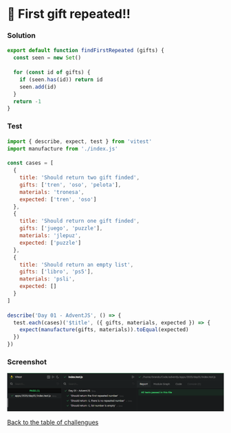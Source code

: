 # 🎁 First gift repeated!!

### Solution

```javascript
export default function findFirstRepeated (gifts) {
  const seen = new Set()

  for (const id of gifts) {
    if (seen.has(id)) return id
    seen.add(id)
  }
  return -1
}
```

### Test

```javascript
import { describe, expect, test } from 'vitest'
import manufacture from './index.js'

const cases = [
  {
    title: 'Should return two gift finded',
    gifts: ['tren', 'oso', 'pelota'],
    materials: 'tronesa',
    expected: ['tren', 'oso']
  },
  {
    title: 'Should return one gift finded',
    gifts: ['juego', 'puzzle'],
    materials: 'jlepuz',
    expected: ['puzzle']
  },
  {
    title: 'Should return an empty list',
    gifts: ['libro', 'ps5'],
    materials: 'psli',
    expected: []
  }
]

describe('Day 01 - AdventJS', () => {
  test.each(cases)('$title', ({ gifts, materials, expected }) => {
    expect(manufacture(gifts, materials)).toEqual(expected)
  })
})

```

### Screenshot

![Test](./test.png)

[Back to the table of challengues](/README.md)
